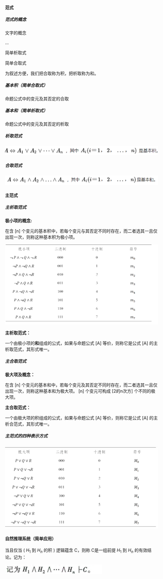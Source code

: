 #### 范式

##### 范式的概念

文字的概念

...

简单析取式

简单合取式

为叙述方便，我们把合取称为积，把析取称为和。

##### 基本积（简单合取式）

命题公式中的变元及其否定的合取

##### 基本和（简单析取式）

命题公式中的变元及其否定的析取

##### 析取范式

![](./Charpter2.assets/命题公式中的变元及其否定的合取.png)


##### 合取范式

![](./Charpter2.assets/命题公式中的变元及其否定的析取.png)


#### 主范式

##### 主析取范式

**极小项的概念:**

在含 [n] 个变元的基本积中，若每个变元与其否定不同时存在，而二者选其一且仅出现一次，则称这种基本积为极小项。

![极小项](./Charpter2.assets/2022-03-07-15-08-54.png)

**主析取范式：**

一个由极小项的**和**组成的公式，如果与命题公式 [A] 等价，则称它是公式 [A] 的主析取范式，其形式唯一。

##### 主合取范式

**极大项及概念：**

在含 [n] 个变元的基本和中，若每个变元及其否定不同时存在，而二者选其一且仅出现一次，则称这种基本和为极大项。 [n] 个变元可构成 [2的n次方] 个不同的极大项。

**主合取范式：**

一个由极大项的积组成的公式，如果与命题公式 [A] 等价，则称它是公式 [A] 的主析合范式，其形式唯一。

##### 主范式的四种表示方式

![一个符号对应一个极大项](./Charpter2.assets/2022-03-09-14-30-53.png)


#### 自然推理系统（简单应用）

当且仅当 ( $H_1$ 到 $H_n$ 的积 ) 逻辑蕴含 C，则称
C是一组前提 $H_1$ 到 $H_n$ 的有效结论。记为：

![C是H1到Hn的积的有效结论](./Charpter2.assets/2022-03-10-14-07-01.png)

